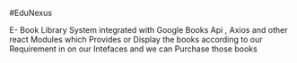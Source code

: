 #EduNexus 


E- Book Library System integrated with Google Books Api , Axios and other react Modules which Provides or Display  the books according to our Requirement in on our  Intefaces and we can Purchase those books 
